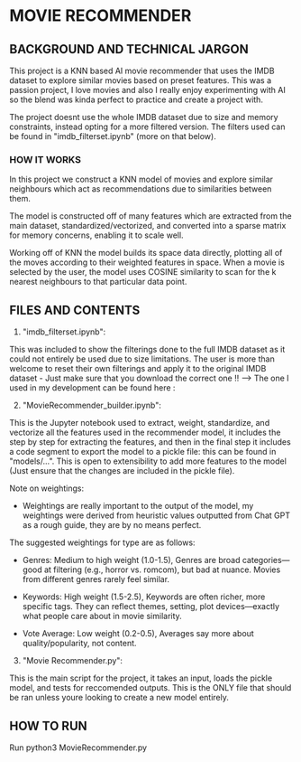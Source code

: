 # MOVIE RECOMMENDER

## BACKGROUND AND TECHNICAL JARGON

This project is a KNN based AI movie recommender that uses the IMDB dataset to explore similar movies based on preset features. This was a passion project, I love movies and also I really enjoy experimenting with AI so the blend was kinda perfect to practice and create a project with.

The project doesnt use the whole IMDB dataset due to size and memory constraints, instead opting for a more filtered version. The filters used can be found in "imdb_filterset.ipynb" (more on that below).

### HOW IT WORKS

In this project we construct a KNN model of movies and explore similar neighbours which act as recommendations due to similarities between them.

The model is constructed off of many features which are extracted from the main dataset, standardized/vectorized, and converted into a sparse matrix for memory concerns, enabling it to scale well.

Working off of KNN the model builds its space data directly, plotting all of the moves according to their weighted features in space. When a movie is selected by the user, the model uses COSINE similarity to scan for the k nearest neighbours to that particular data point.


## FILES AND CONTENTS

1. "imdb_filterset.ipynb":

This was included to show the filterings done to the full IMDB dataset as it could not entirely be used due to size limitations.
The user is more than welcome to reset their own filterings and apply it to the original IMDB dataset - Just make sure that you download the correct one !!
--> The one I used in my development can be found here : 


2. "MovieRecommender_builder.ipynb":

This is the Jupyter notebook used to extract, weight, standardize, and vectorize all the features used in the recommender model, it includes the step by step for extracting the features, and then in the final step it includes a code segment to export the model to a pickle file: this can be found in "models/...".
This is open to extensibility to add more features to the model (Just ensure that the changes are included in the pickle file).

Note on weightings:
- Weightings are really important to the output of the model, my weightings were derived from heuristic values outputted from Chat GPT as a rough guide, they are by no means perfect.

The suggested weightings for type are as follows:
- Genres: Medium to high weight (1.0-1.5), Genres are broad categories—good at filtering (e.g., horror vs. romcom), but bad at nuance. Movies from different genres rarely feel similar.

- Keywords: High weight (1.5-2.5), Keywords are often richer, more specific tags. They can reflect themes, setting, plot devices—exactly what people care about in movie similarity.

- Vote Average: Low weight (0.2-0.5), Averages say more about quality/popularity, not content.


3. "Movie Recommender.py":

This is the main script for the project, it takes an input, loads the pickle model, and tests for reccomended outputs.
This is the ONLY file that should be ran unless youre looking to create a new model entirely.


## HOW TO RUN

Run python3 MovieRecommender.py 